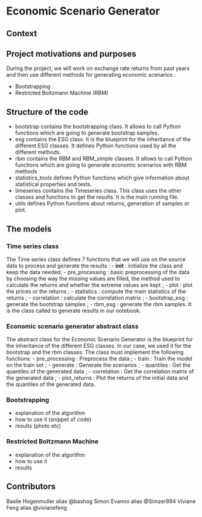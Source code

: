 # Economic Scenario Generator

## Context

## Project motivations and purposes

During the project, we will work on exchange rate returns from past years and then use different methods for generating economic scenarios :
- Bootstrapping
- Restricted Boltzmann Machine (RBM)

## Structure of the code
- bootstrap contains the bootstrapping class. It allows to call Python functions which are going to generate bootstrap samples.
- esg contains the ESG class. It is the blueprint for the inheritance of the different ESG classes. It defines Python functions used by all the different methods.
- rbm contains the RBM and RBM_simple classes. It allows to call Python functions which are going to generate economic scenarios with RBM methods
- statistics_tools defines Python functions which give information about statistical properties and tests.
- timeseries contains the Timeseries class. This class uses the other classes and functions to get the results. It is the main running file.
- utils defines Python functions about returns, generation of samples or plot.

## The models

### Time series class

The Time series class defines 7 functions that we will use on the source data to process and generate the results :
    - __init__ : initialize the class and keep the data needed;
    - pre_processing : basic preprocessing of the data by choosing the way the missing values are filled, the method used to calculate the returns and whether the extreme values are kept ;
    - plot : plot the prices or the returns ;
    - statistics : compute the main statistics of the returns ;
    - correlation : calculate the correlation matrix ;
    - bootstrap_esg : generate the bootstrap samples ;
    - rbm_esg : generate the rbm samples.
It is the class called to generate results in our notebook.


### Economic scenario generator abstract class

The abstract class for the Economic Scenario Generator is the blueprint for the inheritance of the different ESG classes. In our case, we used it for the bootstrap and the rbm classes.
The class must implement the following functions:
    - pre_processing : Preprocess the data ;
    - train : Train the model on the train set ;
    - generate : Generate the scenarios ;
    - quantiles : Get the quantiles of the generated data ;
    - correlation : Get the correlation matrix of the generated data ;
    - plot_returns : Plot the returns of the initial data and the quantiles of the generated data.


### Bootstrapping
- explanation of the algorithm
- how to use it (snippet of code)
- results (photo etc)


### Restricted Boltzmann Machine
- explanation of the algorithm
- how to use it
- results



## Contributors
Basile Hogenmuller alias @bashog
Simon Evanno alias @Simzer994
Viviane Feng alias @vivianefeng

